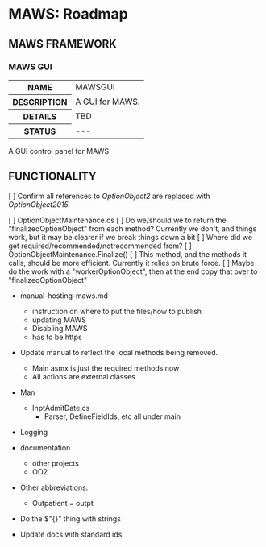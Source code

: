 ﻿# MAWS: Roadmap

## MAWS FRAMEWORK

### MAWS GUI
<table>
  <tr>
    <th>NAME</th>
    <td>MAWSGUI</td>
  </tr>
  <tr>
    <th>DESCRIPTION</th>
    <td>A GUI for MAWS.</td>
  </tr>
    <th>DETAILS</th>
    <td>TBD</td>
  </tr>
    </tr>
    <th>STATUS</th>
    <td>---</td>
  </tr>
</table>

A GUI control panel for MAWS

## FUNCTIONALITY

[ ] Confirm all references to *OptionObject2* are replaced with *OptionObject2015*

[ ] OptionObjectMaintenance.cs
    [ ] Do we/should we to return the "finalizedOptionObject" from each method? Currently we don't, and things work, but it may be clearer if we break things down a bit
    [ ] Where did we get required/recommended/notrecommended from?
    [ ] OptionObjectMaintenance.Finalize()
        [ ] This method, and the methods it calls, should be more efficient. Currently it relies on brute force.
        [ ] Maybe do the work with a "workerOptionObject", then at the end copy that over to "finalizedOptionObject"



* manual-hosting-maws.md
    * instruction on where to put the files/how to publish
    * updating MAWS
    * Disabling MAWS
    * has to be https

* Update manual to reflect the local methods being removed.
    * Main asmx is just the required methods now
    * All actions are external classes

* Man
    * InptAdmitDate.cs
        * Parser, DefineFieldIds, etc all under main

* Logging

* documentation
    * other projects
    * OO2

* Other abbreviations:
    * Outpatient = outpt 

* Do the $"{}" thing with strings

* Update docs with standard ids
